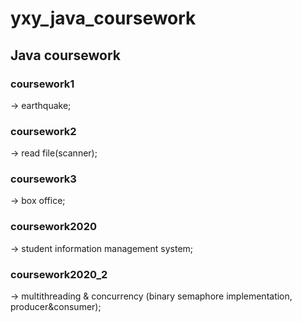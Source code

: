 # yxy_java_coursework
## Java coursework

### coursework1 

-> earthquake;

### coursework2 

-> read file(scanner);

### coursework3 

-> box office;

### coursework2020 

-> student information management system;

### coursework2020_2

-> multithreading & concurrency (binary semaphore implementation, producer&consumer);
